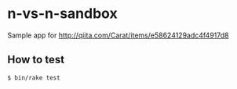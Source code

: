 # n-vs-n-sandbox
Sample app for http://qiita.com/Carat/items/e58624129adc4f4917d8

## How to test

```
$ bin/rake test
```